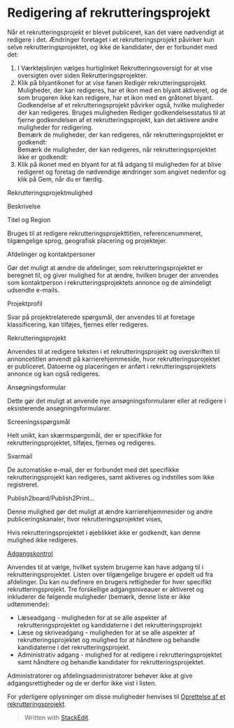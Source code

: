 # Redigering af rekrutteringsprojekt

Når et rekrutteringsprojekt er blevet publiceret, kan det være nødvendigt at redigere i det. Ændringer foretaget i et rekrutteringsprojekt påvirker kun selve rekrutteringsprojektet, og ikke de kandidater, der er forbundet med det:

1.  I  Værktøjslinjen  vælges hurtiglinket  Rekrutteringsoversigt  for at vise  oversigten  over siden  Rekrutteringsprojekter.
2.  Klik på blyantikonet for at vise fanen  Redigér rekrutteringsprojekt.  
    Muligheder, der kan redigeres, har et ikon med en blyant aktiveret, og de som brugeren ikke kan redigere, har et ikon med en gråtonet blyant. Godkendelse af et rekrutteringsprojekt påvirker også, hvilke muligheder der kan redigeres. Bruges muligheden  Rediger godkendelsesstatus  til at fjerne godkendelsen af et rekrutteringsprojekt, kan det aktivere andre muligheder for redigering.  
    Bemærk de muligheder, der kan redigeres, når rekrutteringsprojektet er godkendt:  
    Bemærk de muligheder, der kan redigeres, når rekrutteringsprojektet ikke er godkendt:
3.  Klik på ikonet med en blyant for at få adgang til muligheden for at blive redigeret og foretag de nødvendige ændringer som angivet nedenfor og klik på  Gem, når du er færdig.

Rekrutteringsprojektmulighed

Beskrivelse

Titel og Region

Bruges til at redigere rekrutteringsprojekttitlen, referencenummeret, tilgængelige sprog, geografisk placering og projektejer.

Afdelinger og kontaktpersoner

Gør det muligt at ændre de afdelinger, som rekrutteringsprojektet er beregnet til, og giver mulighed for at ændre, hvilken bruger der anvendes som kontaktperson i rekrutteringsprojektets annonce og de almindeligt udsendte e-mails.

Projektprofil

Svar på projektrelaterede spørgsmål, der anvendes til at foretage klassificering, kan tilføjes, fjernes eller redigeres.

Rekrutteringsprojekt

Anvendes til at redigere teksten i et rekrutteringsprojekt og overskriften til annoncetitlen anvendt på karrierehjemmeside, hvor rekrutteringsprojektet er publiceret. Datoerne og placeringen er anført i rekrutteringsprojektets annonce og kan også redigeres.

Ansøgningsformular

Dette gør det muligt at anvende nye ansøgningsformularer eller at redigere i eksisterende ansøgningsformularer.

Screeningsspørgsmål

Helt unikt, kan skærmspørgsmål, der er specifikke for rekrutteringsprojektet, tilføjes, fjernes og redigeres.

Svarmail

De automatiske e-mail, der er forbundet med det specifikke rekrutteringsprojekt kan redigeres, samt aktiveres og indstilles som ikke registreret.

Publish2board/Publish2Print...

Denne mulighed gør det muligt at ændre karrierehjemmesider og andre publiceringskanaler, hvor rekrutteringsprojektet vises,

Hvis rekrutteringsprojektet i øjeblikket ikke er godkendt, kan denne mulighed ikke redigeres.

[Adgangskontrol](../faq/who_has_access_to_a_vacancy.htm)

Anvendes til at vælge, hvilket system brugerne kan have adgang til i rekrutteringsprojektet. Listen over tilgængelige brugere er opdelt ud fra afdelinger. Du kan nu definere en brugers rettigheder for hver specifikt rekrutteringsprojekt. Tre forskellige adgangsniveauer er aktiveret og inkluderer de følgende muligheder (bemærk, denne liste er ikke udtømmende):

-   Læseadgang - muligheden for at se alle aspekter af rekrutteringsprojektet og kandidaterne i det rekrutteringsprojekt
-   Læse og skriveadgang - muligheden for at se alle aspekter af rekrutteringsprojektet og mulighed for at håndtere og behandle kandidaterne i det rekrutteringsprojekt.
-   Administrativ adgang - mulighed for at redigere i rekrutteringsprojektet samt håndtere og behandle kandidater for rekrutteringsprojektet.

Administratorer og afdelingsadministratorer behøver ikke at give adgangsrettigheder og de er derfor ikke vist i listen.

For yderligere oplysninger om disse muligheder henvises til  [Oprettelse af et rekrutteringsprojekt](../getting-started/creating_a_new_vacancy.htm).


> Written with [StackEdit](https://stackedit.io/).
<!--stackedit_data:
eyJoaXN0b3J5IjpbNjA3MDMzNzg1XX0=
-->
